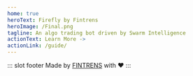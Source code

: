 ```yaml
---
home: true
heroText: Firefly by Fintrens
heroImage: /Final.png
tagline: An algo trading bot driven by Swarm Intelligence
actionText: Learn More ->
actionLink: /guide/
---
```


::: slot footer
Made by [FINTRENS](https://www.fintrens.com/) with ❤️
:::
